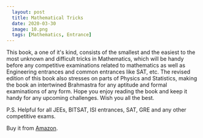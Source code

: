 ```yaml
---
  layout: post
  title: Mathematical Tricks
  date: 2020-03-30
  image: 10.png
  tags: [Mathematics, Entrance]
---
```


This book, a one of it's kind, consists of the smallest and the easiest to the most unknown and difficult tricks in Mathematics, which will be handy before any competitive examinations related to mathematics as well as Engineering entrances and common entrances like SAT, etc.
The revised edition of this book also stresses on parts of Physics and Statistics, making the book an intertwined Brahmastra for any aptitude and formal examinations of any form.
Hope you enjoy reading the book and keep it handy for any upcoming challenges. Wish you all the best.

P.S. Helpful for all JEEs, BITSAT, ISI entrances, SAT, GRE and any other competitive exams.

Buy it from [Amazon](https://www.amazon.in/Mathematical-Tricks-Competitive-Examinations-Statistics-ebook/dp/B07WT5LQSP).

